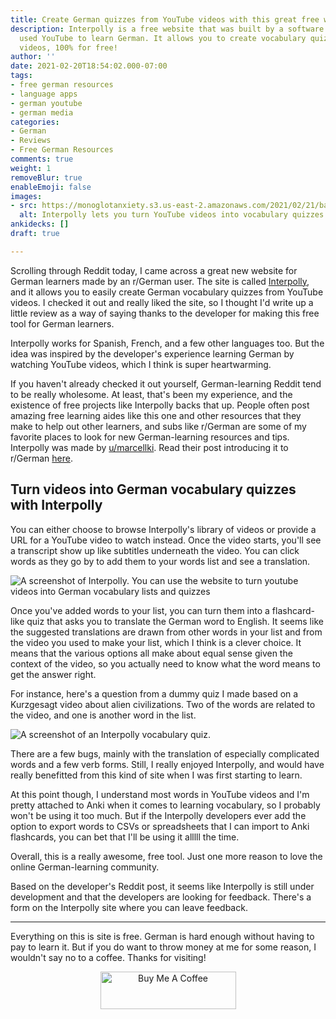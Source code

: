 ```yaml
---
title: Create German quizzes from YouTube videos with this great free website
description: Interpolly is a free website that was built by a software developer who
  used YouTube to learn German. It allows you to create vocabulary quizzes from YouTube
  videos, 100% for free!
author: ''
date: 2021-02-20T18:54:02.000-07:00
tags:
- free german resources
- language apps
- german youtube
- german media
categories:
- German
- Reviews
- Free German Resources
comments: true
weight: 1
removeBlur: true
enableEmoji: false
images:
- src: https://monoglotanxiety.s3.us-east-2.amazonaws.com/2021/02/21/banner-interpolly.jpg
  alt: Interpolly lets you turn YouTube videos into vocabulary quizzes
ankidecks: []
draft: true

---
```

Scrolling through Reddit today, I came across a great new website for German learners made by an r/German user. The site is called [Interpolly](https://www.interpolly.com/), and it allows you to easily create German vocabulary quizzes from YouTube videos. I checked it out and really liked the site, so I thought I'd write up a little review as a way of saying thanks to the developer for making this free tool for German learners. 

Interpolly works for Spanish, French, and a few other languages too. But the idea was inspired by the developer's experience learning German by watching YouTube videos, which I think is super heartwarming.

If you haven't already checked it out yourself, German-learning Reddit tend to be really wholesome. At least, that's been my experience, and the existence of free projects like Interpolly backs that up. People often post amazing free learning aides like this one and other resources that they make to help out other learners, and subs like r/German are some of my favorite places to look for new German-learning resources and tips. Interpolly was made by [u/marcellki](https://www.reddit.com/user/marcellki/). Read their post introducing it to r/German [here](https://www.reddit.com/r/German/comments/lo6wsp/i_created_a_free_tool_to_turn_youtube_videos_into/).

## Turn videos into German vocabulary quizzes with Interpolly

You can either choose to browse Interpolly's library of videos or provide a URL for a YouTube video to watch instead. Once the video starts, you'll see a transcript show up like subtitles underneath the video. You can click words as they go by to add them to your words list and see a translation.

![A screenshot of Interpolly. You can use the website to turn youtube videos into German vocabulary lists and quizzes](https://monoglotanxiety.s3.us-east-2.amazonaws.com/2021/02/21/interpolly-example-kurzgesagt.png)

Once you've added words to your list, you can turn them into a flashcard-like quiz that asks you to translate the German word to English. It seems like the suggested translations are drawn from other words in your list and from the video you used to make your list, which I think is a clever choice. It means that the various options all make about equal sense given the context of the video, so you actually need to know what the word means to get the answer right.

For instance, here's a question from a dummy quiz I made based on a Kurzgesagt video about alien civilizations. Two of the words are related to the video, and one is another word in the list.

![A screenshot of an Interpolly vocabulary quiz.](https://monoglotanxiety.s3.us-east-2.amazonaws.com/2021/02/21/interpolly-example-milchstrasse.png)

There are a few bugs, mainly with the translation of especially complicated words and a few verb forms. Still, I really enjoyed Interpolly, and would have really benefitted from this kind of site when I was first starting to learn.

At this point though, I understand most words in YouTube videos and I'm pretty attached to Anki when it comes to learning vocabulary, so I probably won't be using it too much. But if the Interpolly developers ever add the option to export words to CSVs or spreadsheets that I can import to Anki flashcards, you can bet that I'll be using it alllll the time.

Overall, this is a really awesome, free tool. Just one more reason to love the online German-learning community.

Based on the developer's Reddit post, it seems like Interpolly is still under development and that the developers are looking for feedback. There's a form on the Interpolly site where you can leave feedback.

***

Everything on this is site is free. German is hard enough without having to pay to learn it. But if you do want to throw money at me for some reason, I wouldn't say no to a coffee. Thanks for visiting!

<center>

<a href="https://www.buymeacoffee.com/monoglotanxiety" target="_blank"><img src="https://cdn.buymeacoffee.com/buttons/v2/default-yellow.png" alt="Buy Me A Coffee" style="height: 60px !important;width: 217px !important;" ></a>

</center>